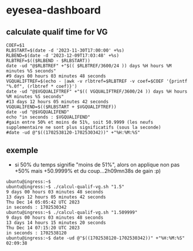 # eyesea-dashboard
## calculate qualif time for VG
```shell
COEF=$1
RLBSTART=$(date -d '2023-11-30T17:00:00' +%s)
RLBEND=$(date -d '2023-12-09T17:03:48' +%s)
RLBTREF=$(($RLBEND - $RLBSTART))
date -ud "@$RLBTREF" +"$(( $RLBTREF/3600/24 )) days %H hours %M minutes %S seconds"
#9 days 00 hours 03 minutes 48 seconds
VGQUALIFTREF=$(echo - |awk -v rlbtref=$RLBTREF -v coef=$COEF '{printf "%.0f", (rlbtref * coef)}')
date -ud "@$VGQUALIFTREF" +"$(( VGQUALIFTREF/3600/24 )) days %H hours %M minutes %S seconds"
#13 days 12 hours 05 minutes 42 seconds
VGQUALIFEND=$(($RLBSTART + $VGQUALIFTREF))
date -ud "@$VGQUALIFEND"
echo "in seconds : $VGQUALIFEND"
#gain entre 50% et moins de 51%, soit 50.9999 (les neufs supplementaire ne sont plus significatifs (sous la seconde)
#date -ud @"$((1702538120-1702530342))" +"%H:%M:%S"
```

## exemple
  - si 50% du temps signifie "moins de 51%", alors on applique non pas +50% mais +50.9999% et du coup...2h09mn38s de gain :p)
```shell
ubuntu@ingress:~$
ubuntu@ingress:~$ ./calcul-qualif-vg.sh "1.5"
9 days 00 hours 03 minutes 48 seconds
13 days 12 hours 05 minutes 42 seconds
Thu Dec 14 05:05:42 UTC 2023
in seconds : 1702530342
ubuntu@ingress:~$ ./calcul-qualif-vg.sh "1.509999"
9 days 00 hours 03 minutes 48 seconds
13 days 14 hours 15 minutes 20 seconds
Thu Dec 14 07:15:20 UTC 2023
in seconds : 1702538120
ubuntu@ingress:~$ date -ud @"$((1702538120-1702530342))" +"%H:%M:%S"
02:09:38
```

